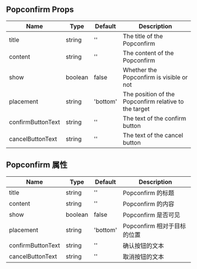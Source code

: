 ## Popconfirm Props

| Name              | Type    | Default  | Description                                           |
| ----------------- | ------- | -------- | ----------------------------------------------------- |
| title             | string  | ''       | The title of the Popconfirm                           |
| content           | string  | ''       | The content of the Popconfirm                         |
| show              | boolean | false    | Whether the Popconfirm is visible or not              |
| placement         | string  | 'bottom' | The position of the Popconfirm relative to the target |
| confirmButtonText | string  | ''       | The text of the confirm button                        |
| cancelButtonText  | string  | ''       | The text of the cancel button                         |

## Popconfirm 属性

| Name              | Type    | Default  | Description                 |
| ----------------- | ------- | -------- | --------------------------- |
| title             | string  | ''       | Popconfirm 的标题           |
| content           | string  | ''       | Popconfirm 的内容           |
| show              | boolean | false    | Popconfirm 是否可见         |
| placement         | string  | 'bottom' | Popconfirm 相对于目标的位置 |
| confirmButtonText | string  | ''       | 确认按钮的文本              |
| cancelButtonText  | string  | ''       | 取消按钮的文本              |
